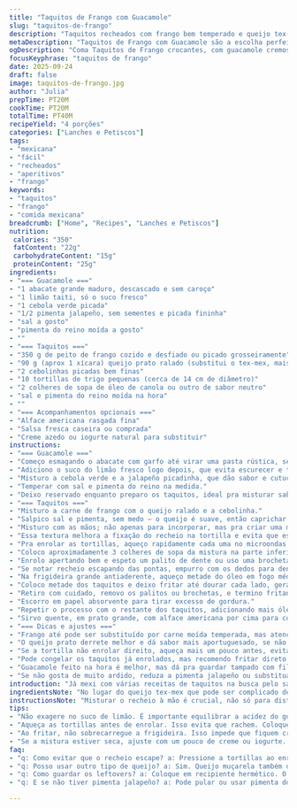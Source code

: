 ```yaml
---
title: "Taquitos de Frango com Guacamole"
slug: "taquitos-de-frango"
description: "Taquitos recheados com frango bem temperado e queijo tex-mex, enrolados em tortillas macias e dourados na frigideira até ficar crocante. Servidos com guacamole cremoso de abacate com toque de limão e pimenta jalapeño, acompanhados de alface crocante, salsa e creme azedo. Versão rápida, simples, sem nozes e ovos, com ingredientes ajustados para mais sabor e textura. Ideal para almoço ou jantar informal. Receita pensada para quem busca sabor intenso sem complicação, com truques para evitar que as tortillas se abram, e dicas para deixar o recheio mais úmido e saboroso, mesmo se sobrar frango de outra preparação."
metaDescription: "Taquitos de Frango com Guacamole são a escolha perfeita para um almoço divertido e cheio de sabor. Experimente e surpreenda."
ogDescription: "Coma Taquitos de Frango crocantes, com guacamole cremoso. Sabor e textura em cada mordida. Ideal para um lanche ou jantar."
focusKeyphrase: "taquitos de frango"
date: 2025-09-24
draft: false
image: taquitos-de-frango.jpg
author: "Julia"
prepTime: PT20M
cookTime: PT20M
totalTime: PT40M
recipeYield: "4 porções"
categories: ["Lanches e Petiscos"]
tags:
- "mexicana"
- "fácil"
- "recheados"
- "aperitivos"
- "frango"
keywords:
- "taquitos"
- "frango"
- "comida mexicana"
breadcrumb: ["Home", "Recipes", "Lanches e Petiscos"]
nutrition: 
 calories: "350"
 fatContent: "22g"
 carbohydrateContent: "15g"
 proteinContent: "25g"
ingredients:
- "=== Guacamole ==="
- "1 abacate grande maduro, descascado e sem caroço"
- "1 limão taiti, só o suco fresco"
- "1 cebola verde picada"
- "1/2 pimenta jalapeño, sem sementes e picada fininha"
- "sal a gosto"
- "pimenta do reino moída a gosto"
- ""
- "=== Taquitos ==="
- "350 g de peito de frango cozido e desfiado ou picado grosseiramente"
- "90 g (aprox 1 xícara) queijo prato ralado (substitui o tex-mex, mais fácil de achar e derrete bem)"
- "2 cebolinhas picadas bem finas"
- "10 tortillas de trigo pequenas (cerca de 14 cm de diâmetro)"
- "2 colheres de sopa de óleo de canola ou outro de sabor neutro"
- "sal e pimenta do reino moída na hora"
- ""
- "=== Acompanhamentos opcionais ==="
- "Alface americana rasgada fina"
- "Salsa fresca caseira ou comprada"
- "Creme azedo ou iogurte natural para substituir"
instructions:
- "=== Guacamole ==="
- "Começo esmagando o abacate com garfo até virar uma pasta rústica, sem deixar virar purê. Importante pra manter textura."
- "Adiciono o suco do limão fresco logo depois, que evita escurecer e traz acidez que equilibra a gordura do abacate."
- "Misturo a cebola verde e a jalapeño picadinha, que dão sabor e cutucam no ardido – cuidado pra não exagerar aqui."
- "Temperar com sal e pimenta do reino na medida."
- "Deixo reservado enquanto preparo os taquitos, ideal pra misturar sabores e conservar frescor."
- "=== Taquitos ==="
- "Misturo a carne de frango com o queijo ralado e a cebolinha."
- "Salpico sal e pimenta, sem medo – o queijo é suave, então caprichar no tempero é essencial."
- "Misturo com as mãos; não apenas para incorporar, mas pra criar uma massa meio grudenta que ajuda a rechear e selar."
- "Essa textura melhora a fixação do recheio na tortilla e evita que escape durante a fritura."
- "Pra enrolar as tortillas, aqueço rapidamente cada uma no microondas por 10 segundos, tornando elas maleáveis e evitando que rachem."
- "Coloco aproximadamente 3 colheres de sopa da mistura na parte inferior de cada tortilla, espalho e seguro firme."
- "Enrolo apertando bem e espeto um palito de dente ou uso uma brocheta longa atravessando cinco unidades alinhadas para não abrir na hora da fritura."
- "Se notar recheio escapando das pontas, empurro com os dedos para dentro, sem medo de apertar demais."
- "Na frigideira grande antiaderente, aqueço metade do óleo em fogo médio."
- "Coloco metade dos taquitos e deixo fritar até dourar cada lado, geralmente 2 a 3 minutos por lado, até criar crostinha firme, dourada e que resiste bem à manipulação. Ouvir o chiado é sinônimo de óleo na temperatura certa."
- "Retiro com cuidado, removo os palitos ou brochetas, e termino fritando os lados abertos para fechar bem, mais uns 2 minutos para garantir."
- "Escorro em papel absorvente para tirar excesso de gordura."
- "Repetir o processo com o restante dos taquitos, adicionando mais óleo se necessário."
- "Sirvo quente, em prato grande, com alface americana por cima para contrastar textura e temperatura, ao lado guacamole cremoso, um molho de salsa fresca e creme azedo ou iogurte natural, que funciona como contraponto refrescante e azedinho."
- "=== Dicas e ajustes ==="
- "Frango até pode ser substituído por carne moída temperada, mas atenção à textura para não ficar seco."
- "O queijo prato derrete melhor e dá sabor mais aportuguesado, se não achar o tex-mex."
- "Se a tortilla não enrolar direito, aqueça mais um pouco antes, evita romper."
- "Pode congelar os taquitos já enrolados, mas recomendo fritar direto para manter crocância."
- "Guacamole feito na hora é melhor, mas dá pra guardar tampado com filme plástico grudado pra evitar oxidar e escurecer."
- "Se não gosta de muito ardido, reduza a pimenta jalapeño ou substitua por dedo-de-moça sem sementes."
introduction: "Já mexi com várias receitas de taquitos na busca pelo sabor autêntico sem derramar recheio ou deixar pesado demais. A mistura do frango com queijo cria uma textura que cola legal, e o segredo de aquecer as tortillas antes facilita na hora do enrolar. Guacamole com abacate maduro e aquele toque cítrico do limão faz o contraste entre cremoso e ácido, tudo isso temperado com jalapeño que provoca sem dominar. Essa receita não é só um petisco, é quase um lab de sabores e de técnica na frigideira, onde ouvir o chiado certo e ver a cor dourada ajuda a acertar sempre na textura crocante e recheio suculento. Dá pra brincar com substituições e ainda sair com um prato cheio de personalidade e jeito brasileiro de aproveitar sabores mexicanos."
ingredientsNote: "No lugar do queijo tex-mex que pode ser complicado de achar por aqui, uso o queijo prato ralado fino, que derrete fácil e tem sabor suave que dá liga ao frango. Frango cozido que sobra de outra refeição tá ótimo, só temperar bem para não ficar insosso. A tortilla tem que ser macia e pouco seca, senão vai rachar na hora de enrolar, se precisar passa rápido na frigideira antes para amolecer. Jalapeño é para quem curte pimentinha, mas pode trocar por um dedo-de-moça ou só substituir por pimenta do reino se quiser algo menos agressivo. Guacamole feito com pouco limão pode oxidar rápido, por isso esprema só o suficiente, senão fica muito azedo e perde cremosidade. O óleo recomendado é de canola ou girassol pela neutralidade, mas qualquer óleo vegetal serve, só não usar azeite comum porque queima rápido."
instructionsNote: "Misturar o recheio à mão é crucial, não só para distribuir bem os ingredientes, mas para criar uma textura pegajosa que facilita o enrolar e evita vazamentos na fritura. Tortillas pré-aquecidas são a chave para manter maleabilidade, se pular essa etapa vai acabar com burracos ou rasgos. Enrolar firme e espetar com palito ou fazer aquelas brochetas de cinco ajuda a manter a forma e permetir virar na frigideira sem medo de abrir. Fritura no fogo médio é o marco para não queimar por fora e deixar cru por dentro, o óleo deve ficar quente, mas não fumegante – o chiado consistente é sinal certo. Depois da metade da fritura, tirar os palitos e dourar os lados abertos fecha o recheio numa crostinha uniforme e dourada. Retirar e escorrer em papel é indispensável para evitar oleosidade demais, que empapa e pesa. Servir com guacamole e acompanhamentos frescos fecha o prato com equilíbrio de sabores e textura."
tips:
- "Não exagere no suco de limão. É importante equilibrar a acidez do guacamole. O abacate deve ser maduro, macio, mas não pastoso. Use cebola verde picada bem fininha. Isso faz diferença na textura. Jalapeño é opcional se não gosta do picante. Regule o sal. Misturar tudo à mão ajuda a conservar a textura."
- "Aqueça as tortillas antes de enrolar. Isso evita que rachem. Coloque no micro-ondas por poucos segundos. Não exagere, senão ficam secas. Ao rechear, pressione levemente os lados, faça isso com cuidado. Os palitos vão ajudar a manter o formato na fritura. Atenção ao fogo. Médio é ideal para não queimar fora e ficar cru dentro."
- "Ao fritar, não sobrecarregue a frigideira. Isso impede que fiquem crocantes. Quer um truque? Escorra bem antes de servir. Papel absorvente é fundamental. Pague atenção no chiado – deve ser constante. Isso indica a temperatura certa do óleo. Após dourar um lado, vire com cuidado para não abrir."
- "Se a mistura estiver seca, ajuste com um pouco de creme ou iogurte. O queijo prato é ótimo por derreter. Se quiser, use carne moída bem temperada, mas cuidado com a umidade. A tortilha não pode ser dura. Experimente antes de enrolar. Se precisar, passe pela frigideira rapidamente para amolecer."
faq:
- "q: Como evitar que o recheio escape? a: Pressione a tortillas ao enrolar. Use palitos ou brochetas. Aqueça bem antes. Se notar vazando, aperte novamente."
- "q: Posso usar outro tipo de queijo? a: Sim. Queijo muçarela também derrete bem. O importante é manter a umidade. O prato não pode ficar seco."
- "q: Como guardar os leftovers? a: Coloque em recipiente hermético. O guacamole oxida rápido. Dica? Use filme plástico grudado. Ajuda a manter frescura."
- "q: E se não tiver pimenta jalapeño? a: Pode pular ou usar pimenta do reino. Não gosta do ardido? Dedo-de-moça é uma alternativa. Ajuste a seu gosto."

---
```

